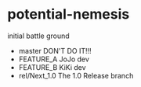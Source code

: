 # potential-nemesis
initial battle ground

* master
DON'T DO IT!!!
* FEATURE_A
JoJo dev
* FEATURE_B
KiKi dev
* rel/Next_1.0
The 1.0 Release branch
